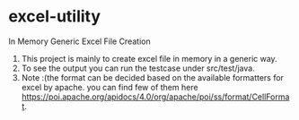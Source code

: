 # excel-utility
In Memory Generic Excel File Creation

1. This project is mainly to create excel file in memory in a generic way.
2. To see the output you can run the testcase under src/test/java.
3. Note :(the format can be decided based on the available formatters for excel by apache.
         you can find few of them here https://poi.apache.org/apidocs/4.0/org/apache/poi/ss/format/CellFormat.
